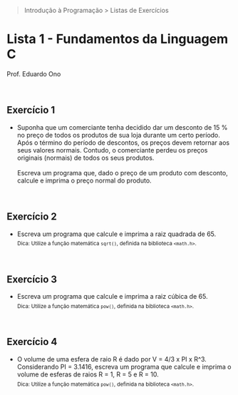 > Introdução à Programação > Listas de Exercícios

# Lista 1 - Fundamentos da Linguagem C

Prof. Eduardo Ono

<br>

## Exercício 1

* Suponha que um comerciante tenha decidido dar um desconto de 15 % no preço de todos os produtos de sua loja durante um certo período. Após o término do período de descontos, os preços devem retornar aos seus valores normais. Contudo, o comerciante perdeu os preços originais (normais) de todos os seus produtos.<br><br>Escreva um programa que, dado o preço de um produto com desconto, calcule e imprima o preço normal do produto.

<br>

## Exercício 2

* Escreva um programa que calcule e imprima a raiz quadrada de 65.<br><sub>Dica: Utilize a função matemática `sqrt()`, definida na biblioteca `<math.h>`.</sub>

<br>

## Exercício 3

* Escreva um programa que calcule e imprima a raiz cúbica de 65.<br><sub>Dica: Utilize a função matemática `pow()`, definida na biblioteca `<math.h>`.</sub>

<br>

## Exercício 4

* O volume de uma esfera de raio R é dado por V = 4/3 x PI x R^3.<br>Considerando PI = 3.1416, escreva um programa que calcule e imprima o volume de esferas de raios R = 1, R = 5 e R = 10.<br><sub>Dica: Utilize a função matemática `pow()`, definida na biblioteca `<math.h>`.</sub>

<br>
